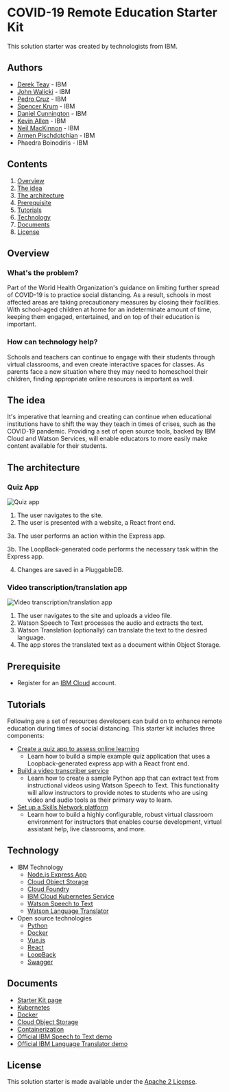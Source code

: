 # COVID-19 Remote Education Starter Kit

This solution starter was created by technologists from IBM.

## Authors

- [Derek Teay](https://developer.ibm.com/profiles/derek.teay/) - IBM
- [John Walicki](https://developer.ibm.com/profiles/walicki/) - IBM
- [Pedro Cruz](https://developer.ibm.com/profiles/pedro.cruz/) - IBM
- [Spencer Krum](https://developer.ibm.com/profiles/skrum/) - IBM
- [Daniel Cunnington](https://developer.ibm.com/profiles/dancunnington/) - IBM
- [Kevin Allen](https://developer.ibm.com/profiles/kallen/) - IBM
- [Neil MacKinnon](https://developer.ibm.com/profiles/neilmack/) - IBM
- [Armen Pischdotchian](https://developer.ibm.com/profiles/apischdo/) - IBM
- Phaedra Boinodiris - IBM

## Contents

1. [Overview](#overview)
1. [The idea](#the-idea)
1. [The architecture](#the-architecture)
1. [Prerequisite](#prerequisite)
1. [Tutorials](#tutorials)
1. [Technology](#technology)
1. [Documents](#documents)
1. [License](#license)

## Overview

### What's the problem?
Part of the World Health Organization's guidance on limiting further spread of COVID-19 is to practice social distancing. As a result, schools in most affected areas are taking precautionary measures by closing their facilities. With school-aged children at home for an indeterminate amount of time,  keeping them engaged, entertained, and on top of their education is important. 

### How can technology help?
Schools and teachers can continue to engage with their students through virtual classrooms, and even create interactive spaces for classes. As parents face a new situation where they may need to homeschool their children, finding appropriate online resources is important as well. 

## The idea
It's imperative that learning and creating can continue when educational institutions have to shift the way they teach in times of crises, such as the COVID-19 pandemic. Providing a set of open source tools, backed by IBM Cloud and Watson Services, will enable educators to more easily make content available for their students.

## The architecture

### Quiz App
![Quiz app](https://developer.ibm.com/developer/tutorials/cfc-starter-kit-quiz-app-example/images/cfc-covid19-remote-education-diagram-1.png)

1. The user navigates to the site.
2. The user is presented with a website, a React front end.

  3a. The user performs an action within the Express app.

  3b. The LoopBack-generated code performs the necessary task within the Express app.

4. Changes are saved in a PluggableDB.

### Video transcription/translation app
![Video transcription/translation app](https://developer.ibm.com/developer/tutorials/cfc-starter-kit-speech-to-text-app-example/images/cfc-covid19-remote-education-diagram-2.png)

1. The user navigates to the site and uploads a video file.
2. Watson Speech to Text processes the audio and extracts the text.
3. Watson Translation (optionally) can translate the text to the desired language.
4. The app stores the translated text as a document within Object Storage.

## Prerequisite
- Register for an [IBM Cloud](https://www.ibm.com/account/reg/us-en/signup?formid=urx-42793&eventid=cfc-2020?cm_mmc=OSocial_Blog-_-Audience+Developer_Developer+Conversation-_-WW_WW-_-cfc-2020-ghub-starterkit-education_ov75914&cm_mmca1=000039JL&cm_mmca2=10008917) account. 

## Tutorials
Following are a set of resources developers can build on to enhance remote education during times of social distancing. This starter kit includes three components: 

- [Create a quiz app to assess online learning](https://developer.ibm.com/tutorials/cfc-starter-kit-quiz-app-example/)
  - Learn how to build a simple example quiz application that uses a Loopback-generated express app with a React front end.
- [Build a video transcriber service](https://developer.ibm.com/tutorials/cfc-starter-kit-speech-to-text-app-example/)
  - Learn how to create a sample Python app that can extract text from instructional videos using Watson Speech to Text. This functionality will allow instructors to provide notes to students who are using video and audio tools as their primary way to learn. 
- [Set up a Skills Network platform](https://developer.ibm.com/tutorials/cfc-starter-kit-skills-network-implementation/)
  - Learn how to build a highly configurable, robust virtual classroom environment for instructors that enables course development, virtual assistant help, live classrooms, and more.

## Technology
- IBM Technology
  - [Node.js Express App](https://developer.ibm.com/technologies/node-js/)
  - [Cloud Object Storage](https://www.ibm.com/cloud/object-storage)
  - [Cloud Foundry](https://www.ibm.com/cloud/cloud-foundry)
  - [IBM Cloud Kubernetes Service](https://www.ibm.com/cloud/container-service/)
  - [Watson Speech to Text](https://www.ibm.com/cloud/watson-speech-to-text)
  - [Watson Language Translator](https://www.ibm.com/watson/services/language-translator/)
- Open source technologies
  - [Python](https://www.python.org/)
  - [Docker](https://www.docker.com/)
  - [Vue.js](https://vuejs.org/)
  - [React](https://reactjs.org/)
  - [LoopBack](https://loopback.io/)
  - [Swagger](https://swagger.io/)

## Documents
- [Starter Kit page](https://developer.ibm.com/callforcode/getstarted/covid-19/remote-education/)
- [Kubernetes](https://www.ibm.com/cloud/learn/kubernetes)
- [Docker](https://www.ibm.com/cloud/learn/docker)
- [Cloud Object Storage](https://www.ibm.com/cloud/learn/object-storage)
- [Containerization](https://www.ibm.com/cloud/learn/containerization)
- [Official IBM Speech to Text demo](https://speech-to-text-demo.ng.bluemix.net/)
- [Official IBM Language Translator demo](https://language-translator-demo.ng.bluemix.net/)

## License
This solution starter is made available under the [Apache 2 License](LICENSE).
